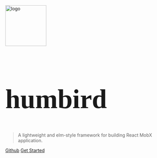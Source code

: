 <img width="128" height="128" alt="logo" src="https://raw.githubusercontent.com/humbirdjs/humbird/gh-pages/humbird.ico" />
<h1 style="font-family: 'Megrim', cursive; font-size: 6em">humbird</h1>

> A lightweight and elm-style framework for building React MobX application.

[Github](https://github.com/humbirdjs/humbird)
[Get Started](/?id=humbird)
